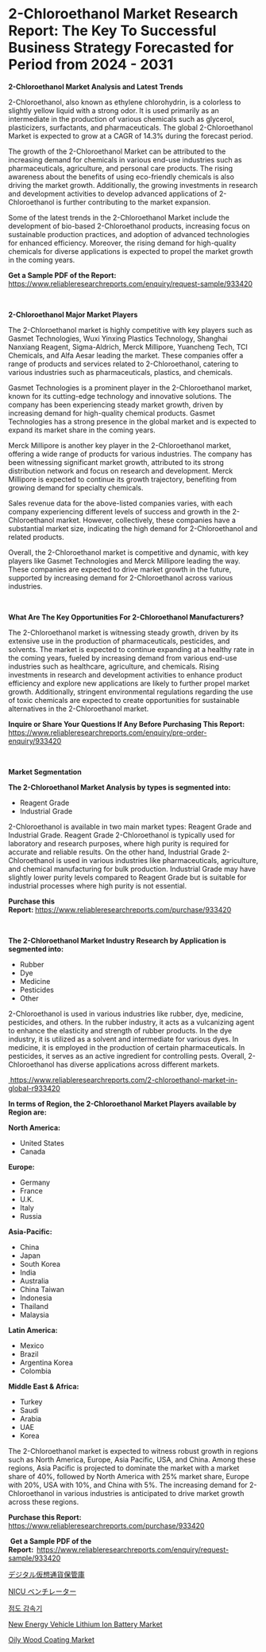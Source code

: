 <p><h1>2-Chloroethanol Market Research Report: The Key To Successful Business Strategy Forecasted for Period from 2024 - 2031</h1></p><p><strong>2-Chloroethanol Market Analysis and Latest Trends</strong></p>
<p><p>2-Chloroethanol, also known as ethylene chlorohydrin, is a colorless to slightly yellow liquid with a strong odor. It is used primarily as an intermediate in the production of various chemicals such as glycerol, plasticizers, surfactants, and pharmaceuticals. The global 2-Chloroethanol Market is expected to grow at a CAGR of 14.3% during the forecast period.</p><p>The growth of the 2-Chloroethanol Market can be attributed to the increasing demand for chemicals in various end-use industries such as pharmaceuticals, agriculture, and personal care products. The rising awareness about the benefits of using eco-friendly chemicals is also driving the market growth. Additionally, the growing investments in research and development activities to develop advanced applications of 2-Chloroethanol is further contributing to the market expansion.</p><p>Some of the latest trends in the 2-Chloroethanol Market include the development of bio-based 2-Chloroethanol products, increasing focus on sustainable production practices, and adoption of advanced technologies for enhanced efficiency. Moreover, the rising demand for high-quality chemicals for diverse applications is expected to propel the market growth in the coming years.</p></p>
<p><strong>Get a Sample PDF of the Report:&nbsp;</strong> <a href="https://www.reliableresearchreports.com/enquiry/request-sample/933420">https://www.reliableresearchreports.com/enquiry/request-sample/933420</a></p>
<p>&nbsp;</p>
<p><strong>2-Chloroethanol Major Market Players</strong></p>
<p><p>The 2-Chloroethanol market is highly competitive with key players such as Gasmet Technologies, Wuxi Yinxing Plastics Technology, Shanghai Nanxiang Reagent, Sigma-Aldrich, Merck Millipore, Yuancheng Tech, TCI Chemicals, and Alfa Aesar leading the market. These companies offer a range of products and services related to 2-Chloroethanol, catering to various industries such as pharmaceuticals, plastics, and chemicals.</p><p>Gasmet Technologies is a prominent player in the 2-Chloroethanol market, known for its cutting-edge technology and innovative solutions. The company has been experiencing steady market growth, driven by increasing demand for high-quality chemical products. Gasmet Technologies has a strong presence in the global market and is expected to expand its market share in the coming years.</p><p>Merck Millipore is another key player in the 2-Chloroethanol market, offering a wide range of products for various industries. The company has been witnessing significant market growth, attributed to its strong distribution network and focus on research and development. Merck Millipore is expected to continue its growth trajectory, benefiting from growing demand for specialty chemicals.</p><p>Sales revenue data for the above-listed companies varies, with each company experiencing different levels of success and growth in the 2-Chloroethanol market. However, collectively, these companies have a substantial market size, indicating the high demand for 2-Chloroethanol and related products.</p><p>Overall, the 2-Chloroethanol market is competitive and dynamic, with key players like Gasmet Technologies and Merck Millipore leading the way. These companies are expected to drive market growth in the future, supported by increasing demand for 2-Chloroethanol across various industries.</p></p>
<p>&nbsp;</p>
<p><strong>What Are The Key Opportunities For 2-Chloroethanol Manufacturers?</strong></p>
<p><p>The 2-Chloroethanol market is witnessing steady growth, driven by its extensive use in the production of pharmaceuticals, pesticides, and solvents. The market is expected to continue expanding at a healthy rate in the coming years, fueled by increasing demand from various end-use industries such as healthcare, agriculture, and chemicals. Rising investments in research and development activities to enhance product efficiency and explore new applications are likely to further propel market growth. Additionally, stringent environmental regulations regarding the use of toxic chemicals are expected to create opportunities for sustainable alternatives in the 2-Chloroethanol market.</p></p>
<p><strong>Inquire or Share Your Questions If Any Before Purchasing This Report:</strong> <a href="https://www.reliableresearchreports.com/enquiry/pre-order-enquiry/933420">https://www.reliableresearchreports.com/enquiry/pre-order-enquiry/933420</a></p>
<p>&nbsp;</p>
<p><strong>Market Segmentation</strong></p>
<p><strong>The 2-Chloroethanol Market Analysis by types is segmented into:</strong></p>
<p><ul><li>Reagent Grade</li><li>Industrial Grade</li></ul></p>
<p><p>2-Chloroethanol is available in two main market types: Reagent Grade and Industrial Grade. Reagent Grade 2-Chloroethanol is typically used for laboratory and research purposes, where high purity is required for accurate and reliable results. On the other hand, Industrial Grade 2-Chloroethanol is used in various industries like pharmaceuticals, agriculture, and chemical manufacturing for bulk production. Industrial Grade may have slightly lower purity levels compared to Reagent Grade but is suitable for industrial processes where high purity is not essential.</p></p>
<p><strong>Purchase this Report:&nbsp;</strong><a href="https://www.reliableresearchreports.com/purchase/933420">https://www.reliableresearchreports.com/purchase/933420</a></p>
<p>&nbsp;</p>
<p><strong>The 2-Chloroethanol Market Industry Research by Application is segmented into:</strong></p>
<p><ul><li>Rubber</li><li>Dye</li><li>Medicine</li><li>Pesticides</li><li>Other</li></ul></p>
<p><p>2-Chloroethanol is used in various industries like rubber, dye, medicine, pesticides, and others. In the rubber industry, it acts as a vulcanizing agent to enhance the elasticity and strength of rubber products. In the dye industry, it is utilized as a solvent and intermediate for various dyes. In medicine, it is employed in the production of certain pharmaceuticals. In pesticides, it serves as an active ingredient for controlling pests. Overall, 2-Chloroethanol has diverse applications across different markets.</p></p>
<p><a href="https://www.reliableresearchreports.com/2-chloroethanol-market-in-global-r933420">&nbsp;https://www.reliableresearchreports.com/2-chloroethanol-market-in-global-r933420</a></p>
<p><strong>In terms of Region, the 2-Chloroethanol Market Players available by Region are:</strong></p>
<p>
    <p> <strong> North America: </strong>
        <ul>
            <li>United States</li>
            <li>Canada</li>
        </ul>
        </p> 
    <p> <strong> Europe: </strong>
        <ul>
            <li>Germany</li>
            <li>France</li>
            <li>U.K.</li>
            <li>Italy</li>
            <li>Russia</li>
        </ul>
        </p> 
    <p> <strong> Asia-Pacific: </strong>
        <ul>
            <li>China</li>
            <li>Japan</li>
            <li>South Korea</li>
            <li>India</li>
            <li>Australia</li>
            <li>China Taiwan</li>
            <li>Indonesia</li>
            <li>Thailand</li>
            <li>Malaysia</li>
        </ul>
        </p> 
    <p> <strong> Latin America: </strong>
        <ul>
            <li>Mexico</li>
            <li>Brazil</li>
            <li>Argentina Korea</li>
            <li>Colombia</li>
        </ul>
        </p> 
    <p> <strong> Middle East & Africa: </strong>
        <ul>
            <li>Turkey</li>
            <li>Saudi</li>
            <li>Arabia</li>
            <li>UAE</li>
            <li>Korea</li>
        </ul>
    </p>
    </p>
<p><p>The 2-Chloroethanol market is expected to witness robust growth in regions such as North America, Europe, Asia Pacific, USA, and China. Among these regions, Asia Pacific is projected to dominate the market with a market share of 40%, followed by North America with 25% market share, Europe with 20%, USA with 10%, and China with 5%. The increasing demand for 2-Chloroethanol in various industries is anticipated to drive market growth across these regions.</p></p>
<p><strong>Purchase this Report: </strong><a href="https://www.reliableresearchreports.com/purchase/933420">https://www.reliableresearchreports.com/purchase/933420</a></p>
<p>&nbsp;<strong>Get a Sample PDF of the Report:&nbsp;&nbsp;</strong><a href="https://www.reliableresearchreports.com/enquiry/request-sample/933420">https://www.reliableresearchreports.com/enquiry/request-sample/933420</a></p>
<p><strong></strong></p>
<p><p><a href="https://github.com/one-cool-chick/Market-Research-Report-List-1/blob/main/212570083804.md">デジタル仮想通貨保管庫</a></p><p><a href="https://medium.com/@juliafadel1922/nicu-ventilators%E5%B8%82%E5%A0%B4%E3%81%AE%E3%83%88%E3%83%AC%E3%83%B3%E3%83%89%E3%81%A8%E5%B8%82%E5%A0%B4%E5%88%86%E6%9E%90%E3%81%AF-2024%E5%B9%B4%E3%81%8B%E3%82%892031%E5%B9%B4%E3%81%BE%E3%81%A7%E3%81%AE%E6%9C%9F%E9%96%93%E3%81%AB%E4%BA%88%E6%B8%AC%E3%81%95%E3%82%8C%E3%81%A6%E3%81%84%E3%81%BE%E3%81%99-ec425dcdf242">NICU ベンチレーター</a></p><p><a href="https://medium.com/@munchkin678568/%EC%A0%90%EC%84%B1%EA%B0%90%EC%86%8C%EC%A0%9C-%EC%8B%9C%EC%9E%A5-%EC%A0%84%EB%A7%9D-%EC%82%B0%EC%97%85-%EA%B0%9C%EC%9A%94-%EB%B0%8F-%EC%A0%84%EB%A7%9D-2024%EB%85%84%EB%B6%80%ED%84%B0-2031%EB%85%84%EA%B9%8C%EC%A7%80-4c969c8c273c">점도 감속기</a></p><p><a href="https://github.com/changoleonlaverguenzanoexiste/Market-Research-Report-List-3/blob/main/new-energy-vehicle-lithium-ion-battery-market.md">New Energy Vehicle Lithium Ion Battery Market</a></p><p><a href="https://github.com/dimitrishawkinswaynenp91rgz/Market-Research-Report-List-2/blob/main/oily-wood-coating-market.md">Oily Wood Coating Market</a></p></p>
